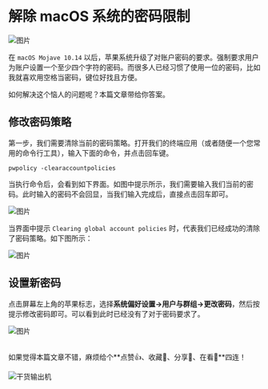 # 解除 macOS 系统的密码限制

![图片](https://file.zhangpeng.site/2021/12/01/1.png)

在 `macOS Mojave 10.14` 以后，苹果系统升级了对账户密码的要求。强制要求用户为账户设置一个至少四个字符的密码。而很多人已经习惯了使用一位的密码，比如我就喜欢用空格当密码，键位好找且方便。

如何解决这个恼人的问题呢？本篇文章带给你答案。

## 修改密码策略

第一步，我们需要清除当前的密码策略。打开我们的终端应用（或者随便一个您常用的命令行工具），输入下面的命令，并点击回车键。

```shell
pwpolicy -clearaccountpolicies
```

当执行命令后，会看到如下界面。如图中提示所示，我们需要输入我们当前的密码。此时输入的密码不会回显，当我们输入完成后，直接点击回车即可。

![图片](https://file.zhangpeng.site/2021/12/01/2.png)

当界面中提示 `Clearing global account policies` 时，代表我们已经成功的清除了密码策略。如下图所示：

![图片](https://file.zhangpeng.site/2021/12/01/3.png)

## 设置新密码

点击屏幕左上角的苹果标志，选择**系统偏好设置->用户与群组->更改密码**，然后按提示修改密码即可。可以看到此时已经没有了对于密码要求了。

![图片](https://file.zhangpeng.site/2021/12/01/4.png)

######

如果觉得本篇文章不错，麻烦给个**点赞👍、收藏🌟、分享👊、在看👀**四连！

![干货输出机](https://file.zhangpeng.site/wechat/qrcode.jpg)
